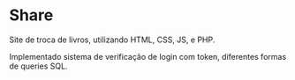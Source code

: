# Share
Site de troca de livros, utilizando HTML, CSS, JS, e PHP.

Implementado sistema de verificação de login com token, diferentes formas de queries SQL.  
